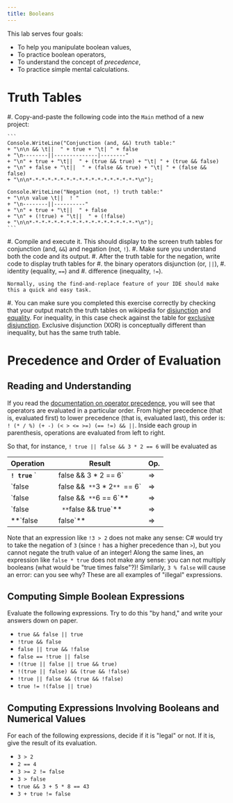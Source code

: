 ```yaml
---
title: Booleans
---
```



This lab serves four goals:

- To help you manipulate boolean values,
- To practice boolean operators,
- To understand the concept of _precedence_,
- To practice simple mental calculations.

# Truth Tables

#. Copy-and-paste the following code into the `Main` method of a new project:

	```
	Console.WriteLine("Conjunction (and, &&) truth table:"
	+ "\n\n && \t||  " + true + "\t| " + false
	+ "\n--------||--------------|--------"
	+ "\n" + true + "\t||  " + (true && true) + "\t| " + (true && false)
	+ "\n" + false + "\t||  " + (false && true) + "\t| " + (false && false)
	+ "\n\n*-*-*-*-*-*-*-*-*-*-*-*-*-*-*-*-*-*\n");

	Console.WriteLine("Negation (not, !) truth table:"
	+ "\n\n value \t||  ! "
	+ "\n--------||----------"
	+ "\n" + true + "\t||  " + false
	+ "\n" + (!true) + "\t||  " + (!false)
	+ "\n\n*-*-*-*-*-*-*-*-*-*-*-*-*-*-*-*-*-*\n");
	```

#. Compile and execute it. This should display to the screen truth tables for conjunction (and, `&&`) and negation (not, `!`).
#. Make sure you understand both the code and its output.
#. After the truth table for the negation, write code to display truth tables for
    #. the binary operators disjunction (or, `||`),
    #. identity (equality, `==`) and
    #. difference (inequality, `!=`).
    
    Normally, using the find-and-replace feature of your IDE should make this a quick and easy task.
#. You can make sure you completed this exercise correctly by checking that your output match the truth tables on wikipedia for [disjunction](https://en.wikipedia.org/wiki/Truth_table#Logical_disjunction_(OR)) and [equality](https://en.wikipedia.org/wiki/Truth_table#Logical_equality). For inequality, in this case check against the table for [exclusive disjunction](https://en.wikipedia.org/wiki/Truth_table#Exclusive_disjunction). Exclusive disjunction (XOR) is conceptually different than inequality, but has the same truth table.

# Precedence and Order of Evaluation

## Reading and Understanding

If you read the [documentation on operator precedence](https://docs.microsoft.com/en-us/dotnet/csharp/language-reference/operators/#operator-precedence), you will see that operators are evaluated in a particular order.
From higher precedence (that is, evaluated first) to lower precedence (that is, evaluated last), this order is: `! (* / %) (+ -) (< > <= >=) (== !=) && ||`.
Inside each group in parenthesis, operations are evaluated from left to right.

So that, for instance, `! true || false && 3 * 2 == 6` will be evaluated as

Operation | | Result | Op.
---------------- | - | --------------- | --
**`! true`** `|| false && 3 * 2 == 6` | ⇒ | **`false`** `|| false && 3 * 2 == 6` | `!`
`false || false &&` **`3 * 2`** `== 6` | ⇒ | `false || false &&` **`6`** `== 6` | `*`
`false || false &&` **`6 == 6`** | ⇒ | `false || false &&` **`true`** | `==`
`false ||` **`false && true`** | ⇒ | `false ||` **`false`** | `&&`
**`false || false`** | ⇒ | **`false`** | `||`

Note that an expression like `!3 > 2` does not make any sense: C# would try to take the negation of `3` (since `!` has a higher precedence than `>`), but you cannot negate the truth value of an integer!
Along the same lines, an expression like `false * true` does not make any sense: you can not multiply booleans (what would be "true times false"?)!
Similarly, `3 % false` will cause an error: can you see why?  These are all examples of "illegal" expressions.

## Computing Simple Boolean Expressions

Evaluate the following expressions.
Try to do this "by hand," and write your answers down on paper.

- `true && false || true`
- `!true && false`
- `false || true && !false`
- `false == !true || false`
- `!(true || false || true && true)`
- `!(true || false) && (true && !false)`
- `!true || false && (true && !false)`
- `true != !(false || true)`

## Computing Expressions Involving Booleans and Numerical Values

For each of the following expressions, decide if it is "legal" or not.
If it is, give the result of its evaluation.

- `3 > 2`
- `2 == 4`
- `3 >= 2 != false`
- `3 > false`
- `true && 3 + 5 * 8 == 43`
- `3 + true != false`
